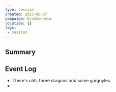 ```yaml
---
type: session
created: 2025-05-07
campaign: Drakkenheim
location: []
tags:
 - session
---
```


## Summary

## Event Log

- There's uhh, three dragons and some gargoyles.
- 



